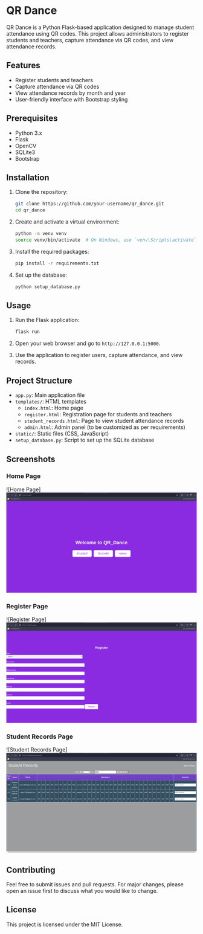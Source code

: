 # QR Dance

QR Dance is a Python Flask-based application designed to manage student attendance using QR codes. This project allows administrators to register students and teachers, capture attendance via QR codes, and view attendance records. 

## Features

- Register students and teachers
- Capture attendance via QR codes
- View attendance records by month and year
- User-friendly interface with Bootstrap styling

## Prerequisites

- Python 3.x
- Flask
- OpenCV
- SQLite3
- Bootstrap

## Installation

1. Clone the repository:
    ```bash
    git clone https://github.com/your-username/qr_dance.git
    cd qr_dance
    ```

2. Create and activate a virtual environment:
    ```bash
    python -m venv venv
    source venv/bin/activate  # On Windows, use `venv\Scripts\activate`
    ```

3. Install the required packages:
    ```bash
    pip install -r requirements.txt
    ```

4. Set up the database:
    ```bash
    python setup_database.py
    ```

## Usage

1. Run the Flask application:
    ```bash
    flask run
    ```

2. Open your web browser and go to `http://127.0.0.1:5000`.

3. Use the application to register users, capture attendance, and view records.

## Project Structure

- `app.py`: Main application file
- `templates/`: HTML templates
  - `index.html`: Home page
  - `register.html`: Registration page for students and teachers
  - `student_records.html`: Page to view student attendance records
  - `admin.html`: Admin panel (to be customized as per requirements)
- `static/`: Static files (CSS, JavaScript)
- `setup_database.py`: Script to set up the SQLite database

## Screenshots

### Home Page
![Home Page]
![alt text](<Screenshot from 2024-07-17 13-49-10.png>)
### Register Page
![Register Page]
![alt text](<Screenshot from 2024-07-17 13-51-22.png>)
### Student Records Page
![Student Records Page]
![alt text](<Screenshot from 2024-07-17 13-52-16.png>)
## Contributing

Feel free to submit issues and pull requests. For major changes, please open an issue first to discuss what you would like to change.

## License

This project is licensed under the MIT License.


